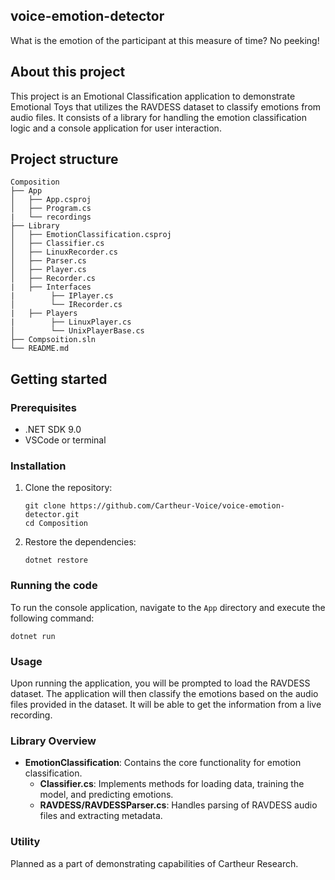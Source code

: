 ## voice-emotion-detector

What is the emotion of the participant at this measure of time? No peeking!

## About this project

This project is an Emotional Classification application to demonstrate Emotional Toys that utilizes the RAVDESS dataset to classify emotions from audio files. It consists of a library for handling the emotion classification logic and a console application for user interaction.

## Project structure

```
Composition
├── App
│   ├── App.csproj
│   ├── Program.cs
|   └── recordings
├── Library
│   ├── EmotionClassification.csproj
│   ├── Classifier.cs
│   ├── LinuxRecorder.cs
│   ├── Parser.cs
│   ├── Player.cs
│   ├── Recorder.cs
|   ├── Interfaces
|        ├── IPlayer.cs
│        └── IRecorder.cs
|   ├── Players
|        ├── LinuxPlayer.cs
│        └── UnixPlayerBase.cs
├── Compsoition.sln
└── README.md
```

## Getting started

### Prerequisites

- .NET SDK 9.0
- VSCode or terminal

### Installation

1. Clone the repository:
   ```
   git clone https://github.com/Cartheur-Voice/voice-emotion-detector.git
   cd Composition
   ```

2. Restore the dependencies:
   ```
   dotnet restore
   ```

### Running the code

To run the console application, navigate to the `App` directory and execute the following command:

```
dotnet run
```

### Usage

Upon running the application, you will be prompted to load the RAVDESS dataset. The application will then classify the emotions based on the audio files provided in the dataset. It will be able to get the information from a live recording.

### Library Overview

- **EmotionClassification**: Contains the core functionality for emotion classification.
  - **Classifier.cs**: Implements methods for loading data, training the model, and predicting emotions.
  - **RAVDESS/RAVDESSParser.cs**: Handles parsing of RAVDESS audio files and extracting metadata.

### Utility

Planned as a part of demonstrating capabilities of Cartheur Research.